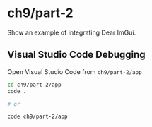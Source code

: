 # ch9/part-2

Show an example of integrating Dear ImGui.

## Visual Studio Code Debugging

Open Visual Studio Code from `ch9/part-2/app`

```bash
cd ch9/part-2/app
code .

# or

code ch9/part-2/app
```
